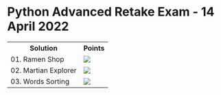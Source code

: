 <h1>Python Advanced Retake Exam - 14 April 2022</h1>
<table>
  <tr>
    <th>Solution</th>
    <th>Points</th>
  </tr>
  <tr>
    <td>01. Ramen Shop</td>
    <td><img src="https://geps.dev/progress/100"></td>
  </tr>
  <tr>
    <td>02. Martian Explorer</td>
    <td><img src="https://geps.dev/progress/100"></td>
  </tr>
  <tr>
    <td>03. Words Sorting</td>
    <td><img src="https://geps.dev/progress/100"></td>
  </tr>
</table>


